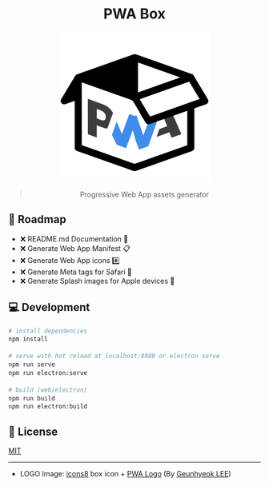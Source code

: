 <div align="center">

# PWA Box

<img src="./logo.png" width="300">

> Progressive Web App assets generator

</div>

## :car: Roadmap

- :x: README.md Documentation :pencil:
- :x: Generate Web App Manifest :clipboard:
- :x: Generate Web App icons :hash:
- :x: Generate Meta tags for Safari :apple:
- :x: Generate Splash images for Apple devices :green_apple:

## :computer: Development

```bash
# install dependencies
npm install

# serve with hot reload at localhost:8080 or electron serve
npm run serve
npm run electron:serve

# build (web/electron)
npm run build
npm run electron:build
```

## :key: License

[MIT](LICENSE)

---

- LOGO Image: [icons8](https://icons8.com/icon/112470/box) box icon + [PWA Logo](https://github.com/webmaxru/progressive-web-apps-logo) (By [Geunhyeok LEE](https://github.com/leegeunhyeok))
